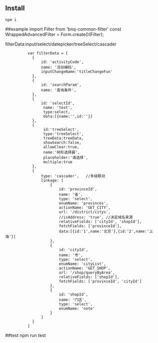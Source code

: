 ## Install

```
npm i
```
##example
import Filter from 'bnq-common-filter'
const WrappedAdvancedFilter = Form.create()(Filter);

<WrappedAdvancedFilter
                  filterData={filterData}
                  handleSearch={this._handleSearch}
                  handleReset={this._handleReset}
                  filterBtnInline={true}
              />
      filterData:input/select/datepicker/treeSelect/cascader

              var filterData = [
                {
                    id: 'activityCode',
                    name: '活动编码',
                    inputChangeName:'titleChangeFun'
                },
                {
                    id: 'searchParam',
                    name: '查询条件',
                },
                {
                    id: 'selectId',
                     name: 'test',
                     type:select,
                     data:[{name:'',id:''}]
                },
                {
                     id:'treeSelect',
                     type:'treeSelect',
                     treeData:treeData,
                     showSearch:false,
                     allowClear:true,
                     name:'树形选择器',
                     placeholder:'请选择',
                     multiple:true
                },
                {
                    type: 'cascader',   //多级联动
                    linkage: [
                        {
                            id: 'provinceId',
                            name: '省',
                            type: 'select',
                            enumName: 'provinces',
                            actionName: 'GET_CITY',
                            url: '/district/citys',
                            //isAddress: 'true', //决定域名来源
                            relativeFields: ['cityId', 'shopId'],
                            fetchFields: ['provinceId'],
                            data:[{id:'1',name:'北京'},{id:'2',name:'上海'}]
                        },
                        {
                            id: 'cityId',
                            name: '市',
                            type: 'select',
                            enumName: 'cityList',
                            actionName: 'GET_SHOP',
                            url: '/shop/queryByArea',
                            relativeFields: ['shopId'],
                            fetchFields: ['provinceId', 'cityId']
                        },
                        {
                            id: 'shopId',
                            name: '门店',
                            type: 'select',
                            enumName: 'note'
                        }
                    ]
                }
              ]
##test
npm run test

